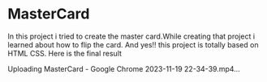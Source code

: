 # MasterCard
In this project i tried to create the master card.While creating that project i learned about how to flip the card. And yes!! this project is totally based on HTML CSS. Here is the final result

Uploading MasterCard - Google Chrome 2023-11-19 22-34-39.mp4…

